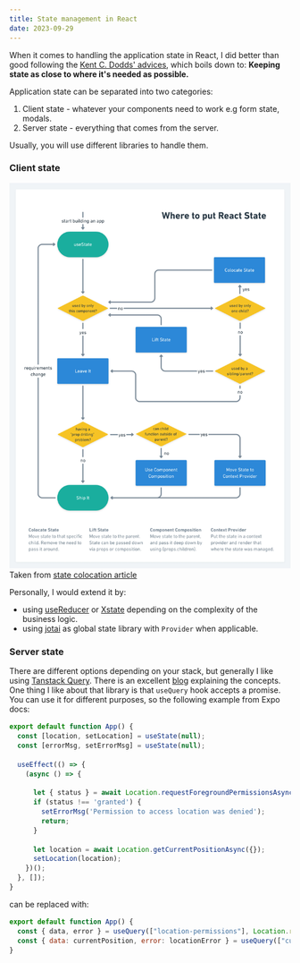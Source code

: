 ```yaml
---
title: State management in React
date: 2023-09-29
---
```

When it comes to handling the application state in React, I did better than good following the [Kent C. Dodds' advices](https://kentcdodds.com/blog/application-state-management-with-react), which boils down to:
**Keeping state as close to where it's needed as possible.**

Application state can be separated into two categories:
1. Client state - whatever your components need to work e.g form state, modals.
2. Server state - everything that comes from the server.

Usually, you will use different libraries to handle them.

### Client state

![React state](where-to-put-state.webp)
Taken from [state colocation article](https://kentcdodds.com/blog/state-colocation-will-make-your-react-app-faster#so-how-do-you-decide-where-to-put-state)

Personally, I would extend it by:
- using [useReducer](https://react.dev/reference/react/useReducer) or [Xstate](https://xstate.js.org/docs/) depending on the complexity of the business logic.
- using [jotai](https://jotai.org/) as global state library with `Provider` when applicable.

### Server state

There are different options depending on your stack, but generally I like using [Tanstack Query](https://tanstack.com/query/latest/). There is an excellent [blog](https://tkdodo.eu/blog/) explaining the concepts. One thing I like about that library is that `useQuery` hook accepts a promise. You can use it for different purposes, so the following example from Expo docs:
```jsx
export default function App() {
  const [location, setLocation] = useState(null);
  const [errorMsg, setErrorMsg] = useState(null);

  useEffect(() => {
    (async () => {
      
      let { status } = await Location.requestForegroundPermissionsAsync();
      if (status !== 'granted') {
        setErrorMsg('Permission to access location was denied');
        return;
      }

      let location = await Location.getCurrentPositionAsync({});
      setLocation(location);
    })();
  }, []);
}
```
can be replaced with:
```jsx
export default function App() {
  const { data, error } = useQuery(["location-permissions"], Location.requestForegroundPermissiosAsync);
  const { data: currentPosition, error: locationError } = useQuery(["current-position"], Location.gerCurrentPositionAsync);
}
 ```